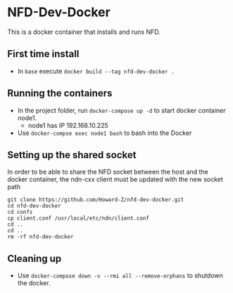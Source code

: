 # NFD-Dev-Docker
This is a docker container that installs and runs NFD.

## First time install
- In `base` execute `docker build --tag nfd-dev-docker .`

## Running the containers
- In the project folder, run `docker-compose up -d` to start docker container node1.
  - node1 has IP 192.168.10.225 
- Use `docker-compse exec node1 bash` to bash into the Docker

## Setting up the shared socket
In order to be able to share the NFD socket between the host and the docker container, the ndn-cxx client must be updated with the new socket path
```
git clone https://github.com/Howard-Z/nfd-dev-docker.git
cd nfd-dev-docker
cd confs
cp client.conf /usr/local/etc/ndn/client.conf
cd ..
cd ..
rm -rf nfd-dev-docker
```

## Cleaning up
- Use `docker-compose down -v --rmi all --remove-orphans` to shutdown the docker.

